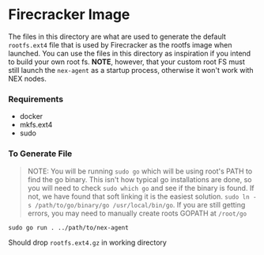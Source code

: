 # Firecracker Image
The files in this directory are what are used to generate the default `rootfs.ext4` file that is used by Firecracker as the rootfs image when launched. You can use the files in this directory as inspiration if you intend to build your own root fs. **NOTE**, however, that your custom root FS must still launch the `nex-agent` as a startup process, otherwise it won't work with NEX nodes.

### Requirements
- docker 
- mkfs.ext4
- sudo

### To Generate File

> NOTE: You will be running `sudo go` which will be using root's PATH to find the go binary.  This isn't how typical go installations are done, so you will need to check `sudo which go` and see if the binary is found.  If not, we have found that soft linking it is the easiest solution.  `sudo ln -s /path/to/go/binary/go /usr/local/bin/go`.  If you are still getting errors, you may need to manually create roots GOPATH at `/root/go`

`sudo go run . ../path/to/nex-agent`

Should drop `rootfs.ext4.gz` in working directory

